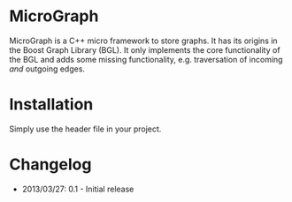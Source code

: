 MicroGraph
==========

MicroGraph is a C++ micro framework to store graphs. It has its origins in the
Boost Graph Library (BGL). It only implements the core functionality of the BGL
and adds some missing functionality, e.g. traversation of incoming *and*
outgoing edges.

Installation
============

Simply use the header file in your project.

Changelog
=========

* 2013/03/27: 0.1 - Initial release
